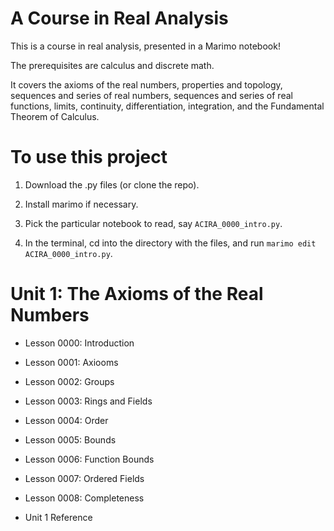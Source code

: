 # A Course in Real Analysis

This is a course in real analysis, presented in a Marimo notebook!

The prerequisites are calculus and discrete math.

It covers the axioms of the real numbers, properties and topology, sequences and series of real numbers, sequences and series of real functions, limits, continuity, differentiation, integration, and the Fundamental Theorem of Calculus.

# To use this project

1. Download the .py files (or clone the repo).

2. Install marimo if necessary.

3. Pick the particular notebook to read, say `ACIRA_0000_intro.py`.

4. In the terminal, cd into the directory with the files, and run `marimo edit ACIRA_0000_intro.py`.

# Unit 1: The Axioms of the Real Numbers

* Lesson 0000: Introduction

* Lesson 0001: Axiooms

* Lesson 0002: Groups

* Lesson 0003: Rings and Fields

* Lesson 0004: Order 

* Lesson 0005: Bounds

* Lesson 0006: Function Bounds

* Lesson 0007: Ordered Fields

* Lesson 0008: Completeness

* Unit 1 Reference
